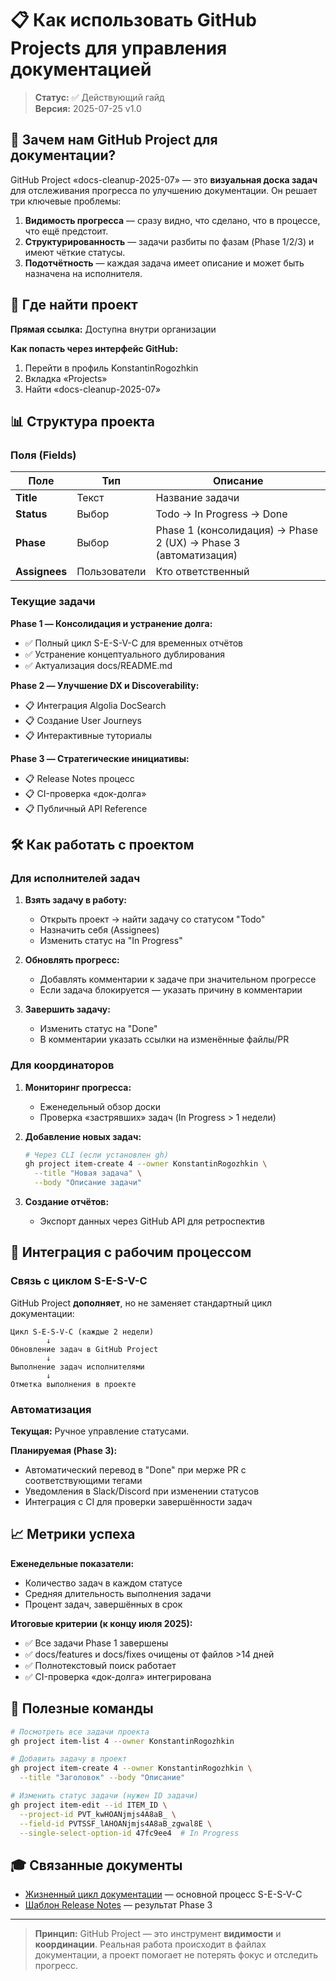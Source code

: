 # 📋 Как использовать GitHub Projects для управления документацией

> **Статус:** ✅ Действующий гайд  
> **Версия:** 2025-07-25 v1.0

## 🎯 Зачем нам GitHub Project для документации?

GitHub Project «docs-cleanup-2025-07» — это **визуальная доска задач** для отслеживания прогресса по улучшению документации. Он решает три ключевые проблемы:

1. **Видимость прогресса** — сразу видно, что сделано, что в процессе, что ещё предстоит.
2. **Структурированность** — задачи разбиты по фазам (Phase 1/2/3) и имеют чёткие статусы.
3. **Подотчётность** — каждая задача имеет описание и может быть назначена на исполнителя.

## 🔗 Где найти проект

**Прямая ссылка:** Доступна внутри организации

**Как попасть через интерфейс GitHub:**

1. Перейти в профиль KonstantinRogozhkin
2. Вкладка «Projects»
3. Найти «docs-cleanup-2025-07»

## 📊 Структура проекта

### Поля (Fields)

| Поле          | Тип          | Описание                                                        |
| ------------- | ------------ | --------------------------------------------------------------- |
| **Title**     | Текст        | Название задачи                                                 |
| **Status**    | Выбор        | Todo → In Progress → Done                                       |
| **Phase**     | Выбор        | Phase 1 (консолидация) → Phase 2 (UX) → Phase 3 (автоматизация) |
| **Assignees** | Пользователи | Кто ответственный                                               |

### Текущие задачи

**Phase 1 — Консолидация и устранение долга:**

- ✅ Полный цикл S-E-S-V-C для временных отчётов
- ✅ Устранение концептуального дублирования
- ✅ Актуализация docs/README.md

**Phase 2 — Улучшение DX и Discoverability:**

- 📋 Интеграция Algolia DocSearch
- 📋 Создание User Journeys
- 📋 Интерактивные туториалы

**Phase 3 — Стратегические инициативы:**

- 📋 Release Notes процесс
- 📋 CI-проверка «док-долга»
- 📋 Публичный API Reference

## 🛠️ Как работать с проектом

### Для исполнителей задач

1. **Взять задачу в работу:**

   - Открыть проект → найти задачу со статусом "Todo"
   - Назначить себя (Assignees)
   - Изменить статус на "In Progress"

2. **Обновлять прогресс:**

   - Добавлять комментарии к задаче при значительном прогрессе
   - Если задача блокируется — указать причину в комментарии

3. **Завершить задачу:**
   - Изменить статус на "Done"
   - В комментарии указать ссылки на изменённые файлы/PR

### Для координаторов

1. **Мониторинг прогресса:**

   - Еженедельный обзор доски
   - Проверка «застрявших» задач (In Progress > 1 недели)

2. **Добавление новых задач:**

   ```bash
   # Через CLI (если установлен gh)
   gh project item-create 4 --owner KonstantinRogozhkin \
     --title "Новая задача" \
     --body "Описание задачи"
   ```

3. **Создание отчётов:**
   - Экспорт данных через GitHub API для ретроспектив

## 🔄 Интеграция с рабочим процессом

### Связь с циклом S-E-S-V-C

GitHub Project **дополняет**, но не заменяет стандартный цикл документации:

```
Цикл S-E-S-V-C (каждые 2 недели)
        ↓
Обновление задач в GitHub Project
        ↓
Выполнение задач исполнителями
        ↓
Отметка выполнения в проекте
```

### Автоматизация

**Текущая:** Ручное управление статусами.

**Планируемая (Phase 3):**

- Автоматический перевод в "Done" при мерже PR с соответствующими тегами
- Уведомления в Slack/Discord при изменении статусов
- Интеграция с CI для проверки завершённости задач

## 📈 Метрики успеха

**Еженедельные показатели:**

- Количество задач в каждом статусе
- Средняя длительность выполнения задачи
- Процент задач, завершённых в срок

**Итоговые критерии (к концу июля 2025):**

- ✅ Все задачи Phase 1 завершены
- ✅ docs/features и docs/fixes очищены от файлов >14 дней
- ✅ Полнотекстовый поиск работает
- ✅ CI-проверка «док-долга» интегрирована

## 🔧 Полезные команды

```bash
# Посмотреть все задачи проекта
gh project item-list 4 --owner KonstantinRogozhkin

# Добавить задачу в проект
gh project item-create 4 --owner KonstantinRogozhkin \
  --title "Заголовок" --body "Описание"

# Изменить статус задачи (нужен ID задачи)
gh project item-edit --id ITEM_ID \
  --project-id PVT_kwHOANjmjs4A8aB_ \
  --field-id PVTSSF_lAHOANjmjs4A8aB_zgwal8E \
  --single-select-option-id 47fc9ee4  # In Progress
```

## 🎓 Связанные документы

- [Жизненный цикл документации](/05-contributing/04-documentation-lifecycle) — основной процесс S-E-S-V-C
- [Шаблон Release Notes](/templates/release-note-template) — результат Phase 3


---

> **Принцип:** GitHub Project — это инструмент **видимости** и **координации**. Реальная работа происходит в файлах документации, а проект помогает не потерять фокус и отследить прогресс.

